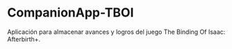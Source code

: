 # CompanionApp-TBOI
Aplicación para almacenar avances y logros del juego The Binding Of Isaac: Afterbirth+.
